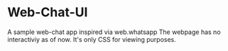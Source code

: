 # Web-Chat-UI

A sample web-chat app inspired via web.whatsapp
The webpage has no interactiviy as of now. It's only CSS for viewing purposes.
